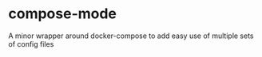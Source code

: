 # compose-mode
A minor wrapper around docker-compose to add easy use of multiple sets of config files
